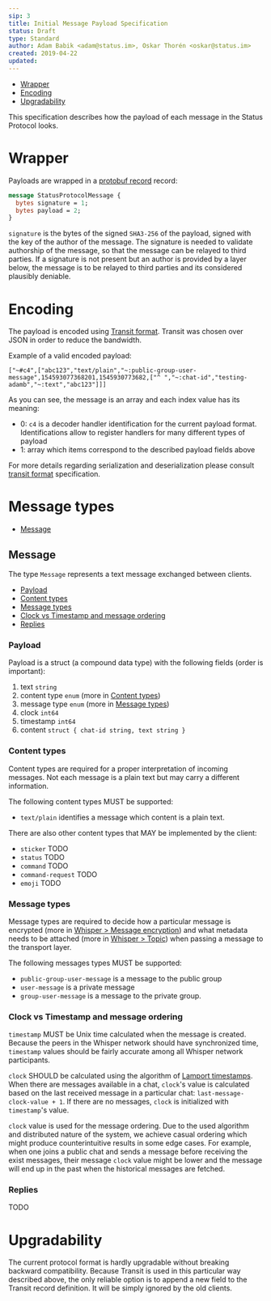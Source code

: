 ```yaml
---
sip: 3
title: Initial Message Payload Specification
status: Draft
type: Standard
author: Adam Babik <adam@status.im>, Oskar Thorén <oskar@status.im>
created: 2019-04-22
updated:
---
```


- [Wrapper](#wrapper)
- [Encoding](#encoding)
- [Upgradability](#upgradability)

This specification describes how the payload of each message in the Status Protocol looks.

# Wrapper

Payloads are wrapped in a [protobuf record](https://developers.google.com/protocol-buffers/)
record:

```protobuf
message StatusProtocolMessage {
  bytes signature = 1;
  bytes payload = 2;
}
```

`signature` is the bytes of the signed `SHA3-256` of the payload, signed with the key of the author of the message.
The signature is needed to validate authorship of the message, so that the message can be relayed to third parties.
If a signature is not present but an author is provided by a layer below, the message is to be relayed to third parties and its considered plausibly deniable.

# Encoding

The payload is encoded using [Transit format](https://github.com/cognitect/transit-format). Transit was chosen over JSON in order to reduce the bandwidth.

Example of a valid encoded payload:

```
["~#c4",["abc123","text/plain","~:public-group-user-message",154593077368201,1545930773682,["^ ","~:chat-id","testing-adamb","~:text","abc123"]]]
```

As you can see, the message is an array and each index value has its meaning:
* 0: `c4` is a decoder handler identification for the current payload format. Identifications allow to register handlers for many different types of payload
* 1: array which items correspond to the described payload fields above

For more details regarding serialization and deserialization please consult [transit format](https://github.com/cognitect/transit-format) specification.

# Message types

- [Message](#message)

## Message

The type `Message` represents a text message exchanged between clients.

- [Payload](#payload)
- [Content types](#content-types)
- [Message types](#message-types)
- [Clock vs Timestamp and message ordering](#clock-vs-timestamp-and-message-ordering)
- [Replies](#replies)

### Payload

Payload is a struct (a compound data type) with the following fields (order is important):
1. text `string`
2. content type `enum` (more in [Content types](#content-types))
3. message type `enum` (more in [Message types](#message-types))
4. clock `int64`
5. timestamp `int64`
6. content `struct { chat-id string, text string }`


### Content types

Content types are required for a proper interpretation of incoming messages. Not each message is a plain text but may carry a different information.

The following content types MUST be supported:
* `text/plain` identifies a message which content is a plain text.

There are also other content types that MAY be implemented by the client:
* `sticker` TODO
* `status` TODO
* `command` TODO
* `command-request` TODO
* `emoji` TODO

### Message types

Message types are required to decide how a particular message is encrypted (more in [Whisper > Message encryption](#message-encryption)) and what metadata needs to be attached (more in [Whisper > Topic](#topic)) when passing a message to the transport layer.

The following messages types MUST be supported:
* `public-group-user-message` is a message to the public group
* `user-message` is a private message
* `group-user-message` is a message to the private group.

### Clock vs Timestamp and message ordering

`timestamp` MUST be Unix time calculated when the message is created. Because the peers in the Whisper network should have synchronized time, `timestamp` values should be fairly accurate among all Whisper network participants.

`clock` SHOULD be calculated using the algorithm of [Lamport timestamps](https://en.wikipedia.org/wiki/Lamport_timestamps). When there are messages available in a chat, `clock`'s value is calculated based on the last received message in a particular chat: `last-message-clock-value + 1`. If there are no messages, `clock` is initialized with `timestamp`'s value.

`clock` value is used for the message ordering. Due to the used algorithm and distributed nature of the system, we achieve casual ordering which might produce counterintuitive results in some edge cases. For example, when one joins a public chat and sends a message before receiving the exist messages, their message `clock` value might be lower and the message will end up in the past when the historical messages are fetched.

### Replies

TODO

# Upgradability

The current protocol format is hardly upgradable without breaking backward compatibility. Because Transit is used in this particular way described above, the only reliable option is to append a new field to the Transit record definition. It will be simply ignored by the old clients.
